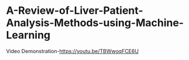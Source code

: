 # A-Review-of-Liver-Patient-Analysis-Methods-using-Machine-Learning
Video Demonstration-https://youtu.be/TBWwoqFCE6U
